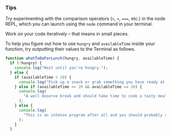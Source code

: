 ### Tips

Try experimenting with the comparison operators (`<`, `>`, `===`, etc.) in the node REPL, which you can launch using the `node` command in your terminal.

Work on your code iteratively – that means in small pieces.

To help you figure out how to use `hungry` and `availableTime` inside your function, try outputting their values to the Terminal as follows.

```javascript
function whatToDoForLunch(hungry, availableTime) {
  if (!hungry) {
    console.log("Wait until you're hungry.");
  } else {
    if (availableTime < 20) {
      console.log("Pick up a snack or grab something you have ready at home.");
    } else if (availableTime >= 20 && availableTime <= 30) {
      console.log(
        "A well deserve break and should take time to cook a tasty meal."
      );
    } else {
      console.log(
        "This is an intense program after all and you should probably reconsider."
      );
    }
  }
```
